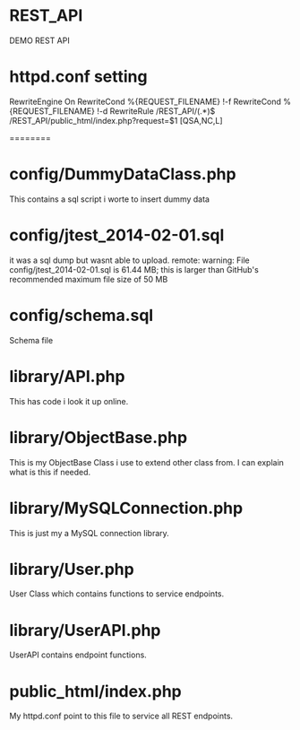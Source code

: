 REST_API
========

DEMO REST API


httpd.conf setting
========

<IfModule mod_rewrite.c>
RewriteEngine On
RewriteCond %{REQUEST_FILENAME} !-f
RewriteCond %{REQUEST_FILENAME} !-d
RewriteRule /REST_API/(.*)$ /REST_API/public_html/index.php?request=$1 [QSA,NC,L]
</IfModule>

========

config/DummyDataClass.php 
========
This contains a sql script i worte to insert dummy data

config/jtest_2014-02-01.sql
========
it was a sql dump but wasnt able to upload. 
remote: warning: File config/jtest_2014-02-01.sql is 61.44 MB; this is larger than GitHub's recommended maximum file size of 50 MB

config/schema.sql
========
Schema file

library/API.php
========
This has code i look it up online.

library/ObjectBase.php
========
This is my ObjectBase Class i use to extend other class from. I can explain what is this if needed.


library/MySQLConnection.php
========
This is just my a MySQL connection library.


library/User.php
========
User Class which contains functions to service endpoints.


library/UserAPI.php
========
UserAPI contains endpoint functions.


public_html/index.php
========
My httpd.conf point to this file to service all REST endpoints.
